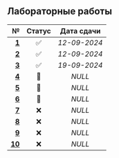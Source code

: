 ## Лабораторные работы

| **№** | **Статус** | **Дата сдачи** |
|-:|:-:|:-:|
| [**1**](https://github.com/unaun0/bmstu-db/tree/main/lab/lab_01) |✅|_12-09-2024_|
| [**2**](https://github.com/unaun0/bmstu-db/tree/main/lab/lab_02)|✅|_12-09-2024_|
| [**3**](https://github.com/unaun0/bmstu-db/tree/main/lab/lab_03)|✅|_19-09-2024_|
| [**4**](https://github.com/unaun0/bmstu-db/tree/main/lab/lab_04)|🔄|_NULL_|
| [**5**](https://github.com/unaun0/bmstu-db/tree/main/lab/lab_05)|🔄|_NULL_|
| [**6**](https://github.com/unaun0/bmstu-db/tree/main/lab/lab_06)|🔄|_NULL_|
| [**7**](https://github.com/unaun0/bmstu-db/tree/main/lab/lab_07)|❌|_NULL_|
| [**8**](https://github.com/unaun0/bmstu-db/tree/main/lab/lab_08)|❌|_NULL_|
| [**9**](https://github.com/unaun0/bmstu-db/tree/main/lab/lab_09)|❌|_NULL_|
| [**10**](https://github.com/unaun0/bmstu-db/tree/main/lab/lab_10)|❌|_NULL_|

